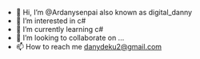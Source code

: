 - 👋 Hi, I’m @Ardanysenpai also known as digital_danny
- 👀 I’m interested in c#
- 🌱 I’m currently learning c#
- 💞️ I’m looking to collaborate on ...
- 📫 How to reach me danydeku2@gmail.com

<!---
Ardanysenpai/Ardanysenpai is a ✨ special ✨ repository because its `README.md` (this file) appears on your GitHub profile.
You can click the Preview link to take a look at your changes.
--->
